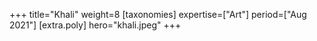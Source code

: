+++
title="Khali"
weight=8
[taxonomies]
expertise=["Art"]
period=["Aug 2021"]
[extra.poly]
hero="khali.jpeg"
+++